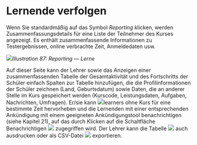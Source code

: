 # Lernende verfolgen

Wenn Sie standardmäßig auf das Symbol _Reporting_ klicken, werden Zusammenfassungsdetails für eine Liste der Teilnehmer des Kurses angezeigt. Es enthält zusammenfassende Informationen zu Testergebnissen, online verbrachte Zeit, Anmeldedaten usw.

![](../../.gitbook/assets/graphics48.png)_Illustration 87: Reporting — Lerne_

Auf dieser Seite kann der Lehrer sowie das Anzeigen einer zusammenfassenden Tabelle der Gesamtaktivität und des Fortschritts der Schüler einfach Spalten zur Tabelle hinzufügen, die die Profilinformationen der Schüler zeichnen \(Land, Geburtsdatum\) sowie Daten, die an anderer Stelle im Kurs gespeichert werden \(Kurscode, Leistungsdaten, Aufgaben, Nachrichten, Umfragen\). Er/sie kann ![](../../.gitbook/assets/graphics47.gif)learners ohne Kurs für eine bestimmte Zeit hervorheben und die Lernenden mit einer entsprechenden Ankündigung mit einem geeigneten Ankündigungstool benachrichtigen \(siehe Kapitel 21\), auf das durch Klicken auf die Schaltfläche Benachrichtigen ![](../../.gitbook/assets/graphics50.png) zugegriffen wird. Der Lehrer kann die Tabelle ![](../../.gitbook/assets/graphics49.png) auch ausdrucken oder als CSV-Datei ![](../../.gitbook/assets/graphics52.png) exportieren.